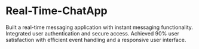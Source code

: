 # Real-Time-ChatApp
Built a real-time messaging application with instant messaging functionality. Integrated user authentication and secure access. Achieved 90% user satisfaction with efficient event handling and a responsive user interface.

